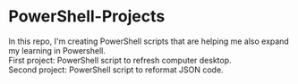 # PowerShell-Projects
In this repo, I'm creating PowerShell scripts that are helping me also expand my learning in Powershell.<br />
First project: PowerShell script to refresh computer desktop. <br />
Second project: PowerShell script to reformat JSON code. <br />
